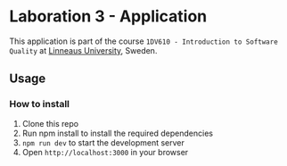 # Laboration 3 - Application

This application is part of the course `1DV610 - Introduction to Software Quality` at [Linneaus University](https://lnu.se/), Sweden.

## Usage

### How to install

1. Clone this repo
2. Run npm install to install the required dependencies
3. `npm run dev` to start the development server
4. Open `http://localhost:3000` in your browser

